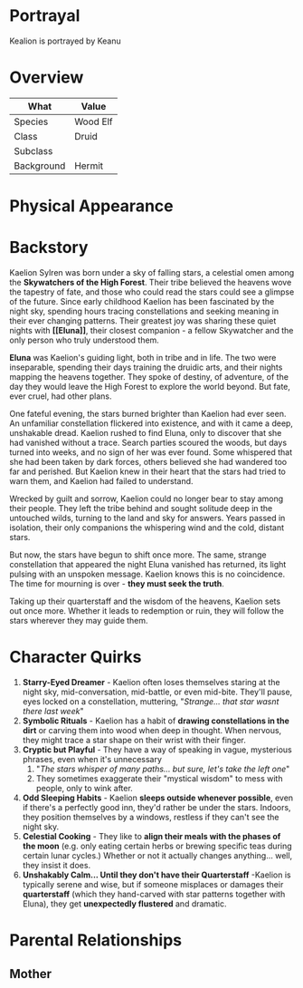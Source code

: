 # Portrayal
Kealion is portrayed by Keanu

# Overview

| **What**   | **Value** |
| ---------- | --------- |
| Species    | Wood Elf  |
| Class      | Druid     |
| Subclass   |           |
| Background | Hermit    |

# Physical Appearance


# Backstory
Kaelion Sylren was born under a sky of falling stars, a celestial omen among the **Skywatchers of the High Forest**. Their tribe believed the heavens wove the tapestry of fate, and those who could read the stars could see a glimpse of the future. Since early childhood Kaelion has been fascinated by the night sky, spending hours tracing constellations and seeking meaning in their ever changing patterns. Their greatest joy was sharing these quiet nights with **[[Eluna]]**, their closest companion - a fellow Skywatcher and the only person who truly understood them.

**Eluna** was Kaelion's guiding light, both in tribe and in life. The two were inseparable, spending their days training the druidic arts, and their nights mapping the heavens together. They spoke of destiny, of adventure, of the day they would leave the High Forest to explore the world beyond. But fate, ever cruel, had other plans.

One fateful evening, the stars burned brighter than Kaelion had ever seen. An unfamiliar constellation flickered into existence, and with it came a deep, unshakable dread. Kaelion rushed to find Eluna, only to discover that she had vanished without a trace. Search parties scoured the woods, but days turned into weeks, and no sign of her was ever found. Some whispered that she had been taken by dark forces, others believed she had wandered too far and perished. But Kaelion knew in their heart that the stars had tried to warn them, and Kaelion had failed to understand.

Wrecked by guilt and sorrow, Kaelion could no longer bear to stay among their people. They left the tribe behind and sought solitude deep in the untouched wilds, turning to the land and sky for answers. Years passed in isolation, their only companions the whispering wind and the cold, distant stars.

But now, the stars have begun to shift once more. The same, strange constellation that appeared the night Eluna vanished has returned, its light pulsing with an unspoken message. Kaelion knows this is no coincidence. The time for mourning is over - **they must seek the truth**.

Taking up their quarterstaff and the wisdom of the heavens, Kaelion sets out once more. Whether it leads to redemption or ruin, they will follow the stars wherever they may guide them.

# Character Quirks
1. **Starry-Eyed Dreamer** - Kaelion often loses themselves staring at the night sky, mid-conversation, mid-battle, or even mid-bite. They'll pause, eyes locked on a constellation, muttering, "*Strange... that star wasnt there last week*"
2. **Symbolic Rituals** - Kaelion has a habit of **drawing constellations in the dirt** or carving them into wood when deep in thought. When nervous, they might trace a star shape on their wrist with their finger.
3. **Cryptic but Playful** - They have a way of speaking in vague, mysterious phrases, even when it's unnecessary
	1. "*The stars whisper of many paths... but sure, let's take the left one*"
	2. They sometimes exaggerate their "mystical wisdom" to mess with people, only to wink after.
4. **Odd Sleeping Habits** - Kaelion **sleeps outside whenever possible**, even if there's a perfectly good inn, they'd rather be under the stars. Indoors, they position themselves by a windows, restless if they can't see the night sky.
5. **Celestial Cooking** - They like to **align their meals with the phases of the moon** (e.g. only eating certain herbs or brewing specific teas during certain lunar cycles.) Whether or not it actually changes anything... well, they insist it does.
6. **Unshakably Calm... Until they don't have their Quarterstaff**  -Kaelion is typically serene and wise, but if someone misplaces or damages their **quarterstaff** (which they hand-carved with star patterns together with Eluna), they get **unexpectedly flustered** and dramatic.

# Parental Relationships
## Mother
